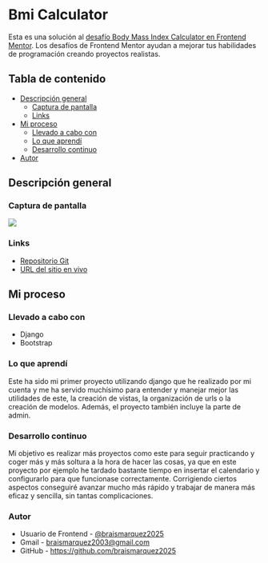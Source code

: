 # Bmi Calculator
Esta es una solución al [desafío Body Mass Index Calculator en Frontend Mentor](https://www.frontendmentor.io/challenges/body-mass-index-calculator-brrBkfSz1T). Los desafíos de Frontend Mentor ayudan a mejorar tus habilidades de programación creando proyectos realistas.


## Tabla de contenido

- [Descripción general](#descripcion-general)
  - [Captura de pantalla](#captura-de-pantalla)
  - [Links](#links)
- [Mi proceso](#mi-proceso)
  - [Llevado a cabo con](#llevado-a-cabo-con)
  - [Lo que aprendí](#lo-que-aprendi)
  - [Desarrollo continuo](#desarrollo-continuo)
- [Autor](#autor)

## Descripción general

### Captura de pantalla
![](images\127-0-0-1-8000-calendar--07-04-2025_02_23_PM.png)


### Links
- [Repositorio Git](https://github.com/braismarquez2025/Gestor_de_reservas)
- [URL del sitio en vivo]()


## Mi proceso

### Llevado a cabo con

- Django
- Bootstrap


### Lo que aprendí
Este ha sido mi primer proyecto utilizando django que he realizado por mi cuenta y me ha servido muchísimo para entender y manejar mejor las utilidades de este, la creación de vistas, la organización de urls o la creación de modelos. Además, el proyecto también incluye la parte de admin.

### Desarrollo continuo
Mi objetivo es realizar más proyectos como este para seguir practicando y coger más y más soltura a la hora de hacer las cosas, ya que en este proyecto por ejemplo he tardado bastante tiempo en insertar el calendario y configurarlo para que funcionase correctamente. Corrigiendo ciertos aspectos conseguiré avanzar mucho más rápido y trabajar de manera más eficaz y sencilla, sin tantas complicaciones.


### Autor 
- Usuario de Frontend - [@braismarquez2025](https://www.frontendmentor.io/profile/braismarquez2025)
- Gmail - braismarquez2003@gmail.com
- GitHub - https://github.com/braismarquez2025